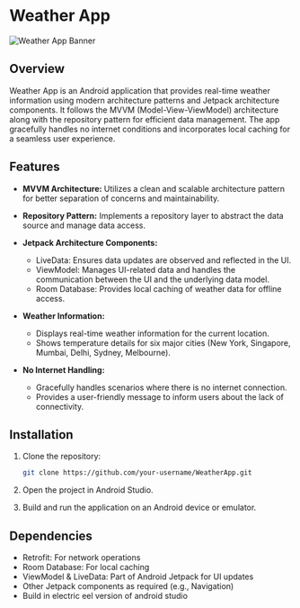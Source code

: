 # Weather App

![Weather App Banner](app_banner.png)

## Overview

Weather App is an Android application that provides real-time weather information using modern architecture patterns and Jetpack architecture components. It follows the MVVM (Model-View-ViewModel) architecture along with the repository pattern for efficient data management. The app gracefully handles no internet conditions and incorporates local caching for a seamless user experience.

## Features

- **MVVM Architecture:** Utilizes a clean and scalable architecture pattern for better separation of concerns and maintainability.

- **Repository Pattern:** Implements a repository layer to abstract the data source and manage data access.

- **Jetpack Architecture Components:**
  - LiveData: Ensures data updates are observed and reflected in the UI.
  - ViewModel: Manages UI-related data and handles the communication between the UI and the underlying data model.
  - Room Database: Provides local caching of weather data for offline access.

- **Weather Information:**
  - Displays real-time weather information for the current location.
  - Shows temperature details for six major cities (New York, Singapore, Mumbai, Delhi, Sydney, Melbourne).

- **No Internet Handling:**
  - Gracefully handles scenarios where there is no internet connection.
  - Provides a user-friendly message to inform users about the lack of connectivity.


## Installation

1. Clone the repository:

    ```bash
    git clone https://github.com/your-username/WeatherApp.git
    ```

2. Open the project in Android Studio.

3. Build and run the application on an Android device or emulator.

## Dependencies

- Retrofit: For network operations
- Room Database: For local caching
- ViewModel & LiveData: Part of Android Jetpack for UI updates
- Other Jetpack components as required (e.g., Navigation)
- Build in electric eel version of android studio
